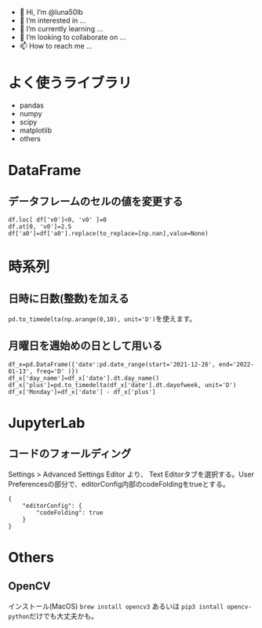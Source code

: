 


- 👋 Hi, I’m @luna50lb
- 👀 I’m interested in ...
- 🌱 I’m currently learning ...
- 💞️ I’m looking to collaborate on ...
- 📫 How to reach me ...

<!---
luna50lb/luna50lb is a ✨ special ✨ repository because its `README.md` (this file) appears on your GitHub profile.
You can click the Preview link to take a look at your changes.
--->


# よく使うライブラリ
- pandas
- numpy
- scipy
- matplotlib 
- others 

# DataFrame

## データフレームのセルの値を変更する
```
df.loc[ df['v0']<0, 'v0' ]=0
df.at[0, 'v0']=2.5
df['a0']=df['a0'].replace(to_replace=[np.nan],value=None)
```


# 時系列
## 日時に日数(整数)を加える
`pd.to_timedelta(np.arange(0,10), unit='D')`を使えます。

## 月曜日を週始めの日として用いる
```
df_x=pd.DataFrame({'date':pd.date_range(start='2021-12-26', end='2022-01-13', freq='D' )})
df_x['day_name']=df_x['date'].dt.day_name()
df_x['plus']=pd.to_timedelta(df_x['date'].dt.dayofweek, unit='D')
df_x['Monday']=df_x['date'] - df_x['plus']
```

# JupyterLab
## コードのフォールディング
Settings > Advanced Settings Editor より、 Text Editorタブを選択する。User Preferencesの部分で、editorConfig内部のcodeFoldingをtrueとする。
```
{
    "editorConfig": {
        "codeFolding": true
    }
}
```


# Others
## OpenCV
インストール(MacOS)
`brew install opencv3` あるいは `pip3 isntall opencv-python`だけでも大丈夫かも。

